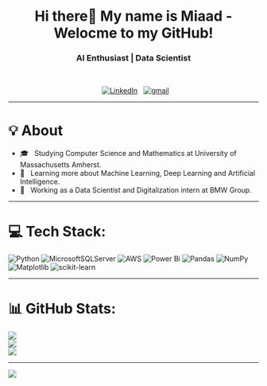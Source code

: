 <h1 align="center">Hi there👋 My name is Miaad - Welocme to my GitHub! </h1>

###
<h3 align="center">  AI Enthusiast | Data Scientist  </h3> <br>
<p align="center"> 
 &nbsp; <a href="https://https://www.linkedin.com/in/miaad-hajighasemi/"><img alt="LinkedIn" src="https://img.shields.io/badge/-Miaad Hajighasemi-blue?style=flat-square&logo=Linkedin&logoColor=white&link=https://www.linkedin.com/in/miaad-hajighasemi/"></a>
 &nbsp; <a href="https://https://www.gmail.com/miaad.hq@gmail.com/"><img alt="gmail" src="https://img.shields.io/badge/-Miaad Hajighasemi-red?style=flat-square&logo=gmail&logoColor=white&link=https://www.gmail.com/gmail/miaad.hq@gmail.com/"></a>
  
---------------------------------------------------------------------------------------------------------------------------------------------------------------------------------


###
# :bulb:	About
- 🎓 &nbsp; Studying Computer Science and Mathematics at University of Massachusetts Amherst.
- 🌱 &nbsp; Learning more about Machine Learning, Deep Learning and Artificial Intelligence.
- 💼 &nbsp; Working as a Data Scientist and Digitalization intern at BMW Group.



---------------------------------------------------------------------------------------------------------------------------------------------------------------------------------

# 💻 Tech Stack:
![Python](https://img.shields.io/badge/python-3670A0?style=for-the-badge&logo=python&logoColor=ffdd54)
![MicrosoftSQLServer](https://img.shields.io/badge/Microsoft%20SQL%20Server-CC2927?style=for-the-badge&logo=microsoft%20sql%20server&logoColor=white)
![AWS](https://img.shields.io/badge/AWS-%23FF9900.svg?style=for-the-badge&logo=amazon-aws&logoColor=white) 
![Power Bi](https://img.shields.io/badge/power_bi-F2C811?style=for-the-badge&logo=powerbi&logoColor=black) 
![Pandas](https://img.shields.io/badge/pandas-%23150458.svg?style=for-the-badge&logo=pandas&logoColor=white) 
![NumPy](https://img.shields.io/badge/numpy-%23013243.svg?style=for-the-badge&logo=numpy&logoColor=white) 
![Matplotlib](https://img.shields.io/badge/Matplotlib-%23ffffff.svg?style=for-the-badge&logo=Matplotlib&logoColor=black) 
![scikit-learn](https://img.shields.io/badge/scikit--learn-%23F7931E.svg?style=for-the-badge&logo=scikit-learn&logoColor=white)

---------------------------------------------------------------------------------------------------------------------------------------------------------------------------------

# 📊 GitHub Stats:
![](https://github-readme-stats.vercel.app/api?username=miaad-hgh&theme=nightowl&hide_border=false&include_all_commits=false&count_private=false)<br/>
![](https://github-readme-streak-stats.herokuapp.com/?user=miaad-hgh&theme=nightowl&hide_border=false)<br/>
![](https://github-readme-stats.vercel.app/api/top-langs/?username=miaad-hgh&theme=nightowl&hide_border=false&include_all_commits=false&count_private=false&layout=compact)

---
[![](https://visitcount.itsvg.in/api?id=miaad-hgh&icon=0&color=0)](https://visitcount.itsvg.in)

<!-- Proudly created with GPRM ( https://gprm.itsvg.in ) -->
